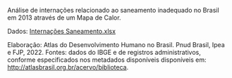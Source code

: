 Análise de internações relacionado ao saneamento inadequado no Brasil em 2013 através de um Mapa de Calor. 


Dados: [Internações Saneamento.xlsx](https://github.com/user-attachments/files/17317090/Internacoes.Saneamento.xlsx)


Elaboração: Atlas do Desenvolvimento Humano no Brasil. Pnud Brasil, Ipea e FJP, 2022.
Fontes: dados do IBGE e de registros administrativos, conforme especificados nos metadados disponíveis disponíveis em: http://atlasbrasil.org.br/acervo/biblioteca.


